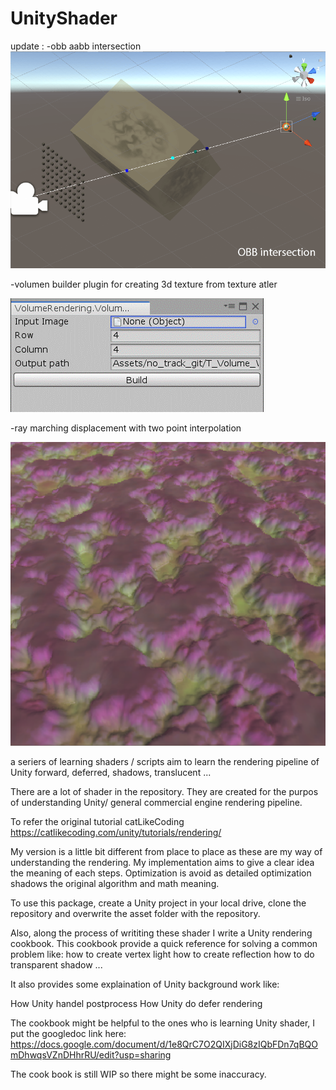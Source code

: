 # UnityShader
update :
-obb aabb intersection
![Image of obb intersection](https://github.com/hyunxiGit/UnityShader/blob/master/readmeImg/obb.gif)

-volumen builder plugin for creating 3d texture from texture atler

![Image volume builder](https://github.com/hyunxiGit/UnityShader/blob/master/readmeImg/volumeassetBuilder.gif)

-ray marching displacement with two point interpolation

![Image of raymatching](https://github.com/hyunxiGit/UnityShader/blob/master/readmeImg/raymarchingDis.gif)

a seriers of learning shaders / scripts aim to learn the rendering pipeline of Unity
forward, deferred, shadows, translucent ...

There are a lot of shader in the repository. They are created for the purpos of understanding Unity/ general commercial engine rendering pipeline.

To refer the original tutorial
catLikeCoding
https://catlikecoding.com/unity/tutorials/rendering/

My version is a little bit different from place to place as these are my way of understanding the rendering.
My implementation aims to give a clear idea the meaning of each steps. Optimization is avoid as detailed optimization shadows the original algorithm and math meaning.

To use this package,
create a Unity project in your local drive, clone the repository and overwrite the asset folder with the repository.

Also, along the process of writiting these shader I write a Unity rendering cookbook. 
This cookbook provide a quick reference for solving a common problem like:
how to create vertex light
how to create reflection
how to do transparent shadow
...

It also provides some explaination of Unity background work like:

How Unity handel postprocess
How Unity do defer rendering

The cookbook might be helpful to the ones who is learning Unity shader, I put the googledoc link here:
https://docs.google.com/document/d/1e8QrC7O2QIXjDiG8zIQbFDn7qBQOmDhwqsVZnDHhrRU/edit?usp=sharing

The cook book is still WIP so there might be some inaccuracy.


